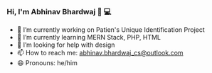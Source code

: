 ### Hi, I'm Abhinav Bhardwaj 👋 💻


- 🔭 I’m currently working on Patien's Unique Identification Project
- 🌱 I’m currently learning MERN Stack, PHP, HTML
- 🤔 I’m looking for help with design
- 📫 How to reach me: abhinav.bhardwaj_cs@outlook.com
- 😄 Pronouns: he/him
<!--
- 👯 I’m looking to collaborate on ...
-  ...
- 💬 Ask me about ...
- ⚡ Fun fact: ...
-->
